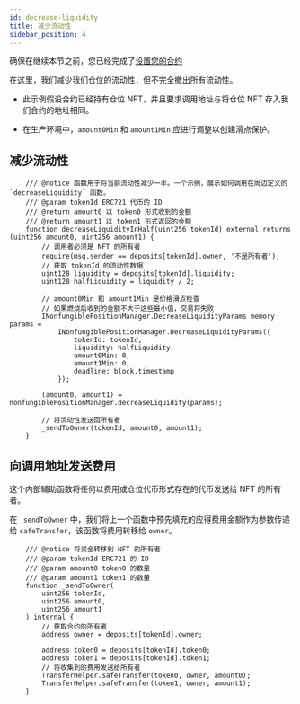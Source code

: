 ```yaml
---
id: decrease-liquidity
title: 减少流动性
sidebar_position: 4
---
```


确保在继续本节之前，您已经完成了[设置您的合约](./setting-up-your-contract.md)

在这里，我们减少我们仓位的流动性，但不完全撤出所有流动性。

- 此示例假设合约已经持有仓位 NFT，并且要求调用地址与将仓位 NFT 存入我们合约的地址相同。

- 在生产环境中，`amount0Min` 和 `amount1Min` 应进行调整以创建滑点保护。

## 减少流动性

```solidity
    /// @notice 函数用于将当前流动性减少一半。一个示例，展示如何调用在周边定义的 `decreaseLiquidity` 函数。
    /// @param tokenId ERC721 代币的 ID
    /// @return amount0 以 token0 形式收到的金额
    /// @return amount1 以 token1 形式返回的金额
    function decreaseLiquidityInHalf(uint256 tokenId) external returns (uint256 amount0, uint256 amount1) {
        // 调用者必须是 NFT 的所有者
        require(msg.sender == deposits[tokenId].owner, '不是所有者');
        // 获取 tokenId 的流动性数据
        uint128 liquidity = deposits[tokenId].liquidity;
        uint128 halfLiquidity = liquidity / 2;

        // amount0Min 和 amount1Min 是价格滑点检查
        // 如果燃烧后收到的金额不大于这些最小值，交易将失败
        INonfungiblePositionManager.DecreaseLiquidityParams memory params =
            INonfungiblePositionManager.DecreaseLiquidityParams({
                tokenId: tokenId,
                liquidity: halfLiquidity,
                amount0Min: 0,
                amount1Min: 0,
                deadline: block.timestamp
            });

        (amount0, amount1) = nonfungiblePositionManager.decreaseLiquidity(params);

        // 将流动性发送回所有者
        _sendToOwner(tokenId, amount0, amount1);
    }
```

## 向调用地址发送费用

这个内部辅助函数将任何以费用或仓位代币形式存在的代币发送给 NFT 的所有者。

在 `_sendToOwner` 中，我们将上一个函数中预先填充的应得费用金额作为参数传递给 `safeTransfer`，该函数将费用转移给 `owner`。

```solidity
    /// @notice 将资金转移到 NFT 的所有者
    /// @param tokenId ERC721 的 ID
    /// @param amount0 token0 的数量
    /// @param amount1 token1 的数量
    function _sendToOwner(
        uint256 tokenId,
        uint256 amount0,
        uint256 amount1
    ) internal {
        // 获取合约的所有者
        address owner = deposits[tokenId].owner;

        address token0 = deposits[tokenId].token0;
        address token1 = deposits[tokenId].token1;
        // 将收集到的费用发送给所有者
        TransferHelper.safeTransfer(token0, owner, amount0);
        TransferHelper.safeTransfer(token1, owner, amount1);
    }
```